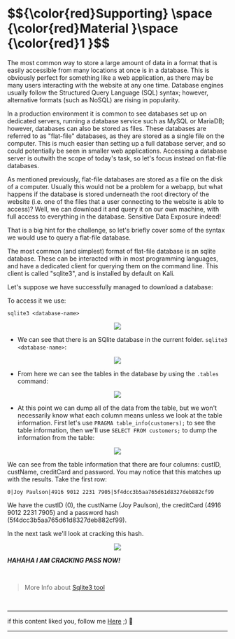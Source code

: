 <h1>$${\color{red}Supporting} \space {\color{red}Material }\space {\color{red}1 }$$</h1>

The most common way to store a large amount of data in a format that is easily accessible from many locations at once is in a database. This is obviously perfect for something like a web application, as there may be many users interacting with the website at any one time. Database engines usually follow the Structured Query Language (SQL) syntax; however, alternative formats (such as NoSQL) are rising in popularity.

In a production environment it is common to see databases set up on dedicated servers, running a database service such as MySQL or MariaDB; however, databases can also be stored as files. These databases are referred to as "flat-file" databases, as they are stored as a single file on the computer. This is much easier than setting up a full database server, and so could potentially be seen in smaller web applications. Accessing a database server is outwith the scope of today's task, so let's focus instead on flat-file databases.

As mentioned previously, flat-file databases are stored as a file on the disk of a computer. Usually this would not be a problem for a webapp, but what happens if the database is stored underneath the root directory of the website (i.e. one of the files that a user connecting to the website is able to access)? Well, we can download it and query it on our own machine, with full access to everything in the database. Sensitive Data Exposure indeed!

That is a big hint for the challenge, so let's briefly cover some of the syntax we would use to query a flat-file database.

The most common (and simplest) format of flat-file database is an sqlite database. These can be interacted with in most programming languages, and have a dedicated client for querying them on the command line. This client is called "sqlite3", and is installed by default on Kali.

Let's suppose we have successfully managed to download a database:

To access it we use: 
```
sqlite3 <database-name>
```
<p align="center">
<img src="https://github.com/4bo4yman/Web-Application-Penetration-Testing/assets/156849852/2a9f8e93-46b0-459c-a235-9deebf5e31ed" >
</p> 

* We can see that there is an SQlite database in the current folder.
  ```sqlite3 <database-name>```:

<p align="center">
<img src="https://github.com/4bo4yman/Web-Application-Penetration-Testing/assets/156849852/b7338fa3-eabc-4c25-a405-c24fe4ec8f66" >
</p> 

* From here we can see the tables in the database by using the ```.tables``` command:

<p align="center">
<img src="https://github.com/4bo4yman/Web-Application-Penetration-Testing/assets/156849852/2a73c7b7-2661-4df7-b6bf-9554b08bea81" >
</p> 

* At this point we can dump all of the data from the table, but we won't necessarily know what each column means unless we look at the table information. First let's use ```PRAGMA table_info(customers);``` to see the table information, then we'll use ```SELECT FROM customers;``` to dump the information from the table:

<p align="center">
<img src="https://github.com/4bo4yman/Web-Application-Penetration-Testing/assets/156849852/9fdbb642-6e4d-4621-b1fe-652938d70b5d" >
</p> 


We can see from the table information that there are four columns: custID, custName, creditCard and password. You may notice that this matches up with the results. Take the first row:

```
0|Joy Paulson|4916 9012 2231 7905|5f4dcc3b5aa765d61d8327deb882cf99
```

We have the custID (0), the custName (Joy Paulson), the creditCard (4916 9012 2231 7905) and a password hash (5f4dcc3b5aa765d61d8327deb882cf99).

In the next task we'll look at cracking this hash.

<p align="center">
<img src="https://github.com/4bo4yman/Web-Application-Penetration-Testing/assets/156849852/dff61b19-9f19-4f4c-a143-52555e03e574">
</p> 

***HAHAHA I AM CRACKING PASS NOW!***

<br>

> More Info about [Sqlite3 tool](https://github.com/4bo4yman/T00LS/blob/main/My%20Arsenal/sqlite3%20tool/Commands.md)

<br>

******
if this content liked you, follow me [Here](https://github.com/4bo4yman) ;) :tada:
*****
